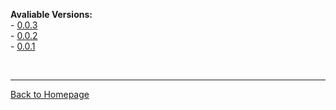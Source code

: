 **Avaliable Versions:**  
\- [0.0.3](0.0.3)  
\- [0.0.2](0.0.2)  
\- [0.0.1](0.0.1)

<br>

----------------------
[Back to Homepage](..)